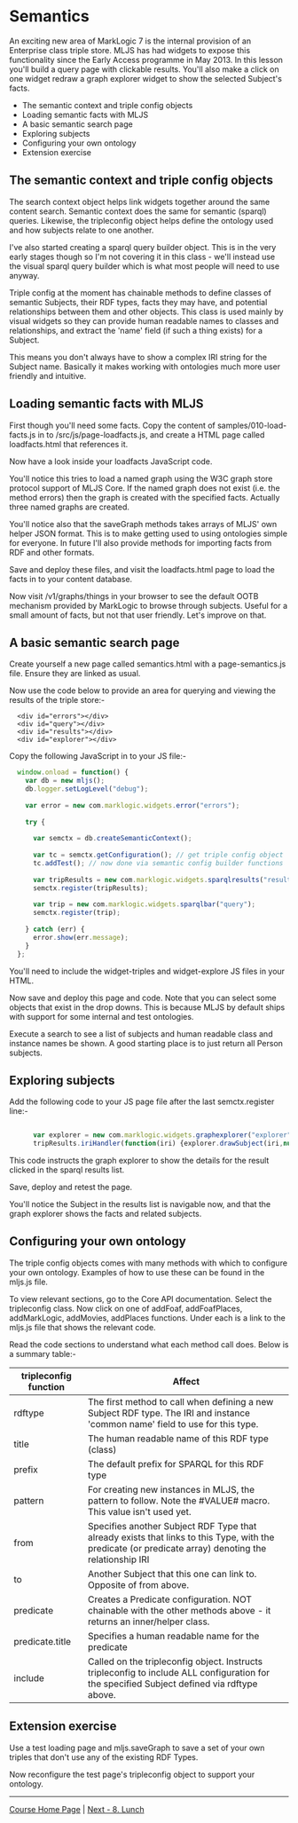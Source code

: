 # Semantics

An exciting new area of MarkLogic 7 is the internal provision of an Enterprise class triple store. MLJS has had
widgets to expose this functionality since the Early Access programme in May 2013. In this lesson you'll
build a query page with clickable results. You'll also make a click on one widget redraw a graph explorer widget
to show the selected Subject's facts.

- The semantic context and triple config objects
- Loading semantic facts with MLJS
- A basic semantic search page
- Exploring subjects
- Configuring your own ontology
- Extension exercise

## The semantic context and triple config objects

The search context object helps link widgets together around the same content search. Semantic context does the same
for semantic (sparql) queries. Likewise, the tripleconfig object helps define the ontology used and how subjects
relate to one another.

I've also started creating a sparql query builder object. This is in the very early stages though so I'm not
covering it in this class - we'll instead use the visual sparql query builder which is what most people will
need to use anyway.

Triple config at the moment has chainable methods to define classes of semantic Subjects, their RDF types, facts
they may have, and potential relationships between them and other objects. This class is used mainly by visual 
widgets so they can provide human readable names to classes and relationships, and extract the 'name' field (if such
a thing exists) for a Subject. 

This means you don't always have to show a complex IRI string for the Subject name. Basically
it makes working with ontologies much more user friendly and intuitive.

## Loading semantic facts with MLJS

First though you'll need some facts. Copy the content of samples/010-load-facts.js in to /src/js/page-loadfacts.js, and
create a HTML page called loadfacts.html that references it.

Now have a look inside your loadfacts JavaScript code.

You'll notice this tries to load a named graph using the W3C graph store protocol support of MLJS Core. If the named
graph does not exist (i.e. the method errors) then the graph is created with the specified facts. Actually three
named graphs are created.

You'll notice also that the saveGraph methods takes arrays of MLJS' own helper JSON format. This is to make getting
used to using ontologies simple for everyone. In future I'll also provide methods for importing facts from RDF and
other formats.

Save and deploy these files, and visit the loadfacts.html page to load the facts in to your content database.

Now visit /v1/graphs/things in your browser to see the default OOTB mechanism provided by MarkLogic to browse through
subjects. Useful for a small amount of facts, but not that user friendly. Let's improve on that.

## A basic semantic search page

Create yourself a new page called semantics.html with a page-semantics.js file. Ensure they are linked as usual.

Now use the code below to provide an area for querying and viewing the results of the triple store:-

```
  <div id="errors"></div>
  <div id="query"></div>
  <div id="results"></div>
  <div id="explorer"></div>
```

Copy the following JavaScript in to your JS file:-

```javascript
  window.onload = function() {
    var db = new mljs();
    db.logger.setLogLevel("debug");
    
    var error = new com.marklogic.widgets.error("errors");
    
    try {
    
      var semctx = db.createSemanticContext();
      
      var tc = semctx.getConfiguration(); // get triple config object
      tc.addTest(); // now done via semantic config builder functions
     
      var tripResults = new com.marklogic.widgets.sparqlresults("results");
      semctx.register(tripResults);
      
      var trip = new com.marklogic.widgets.sparqlbar("query");
      semctx.register(trip);
  
    } catch (err) {
      error.show(err.message);
    }
  };
```

You'll need to include the widget-triples and widget-explore JS files in your HTML.

Now save and deploy this page and code. Note that you can select some objects that exist in the drop downs. This
is because MLJS by default ships with support for some internal and test ontologies.

Execute a search to see a list of subjects and human readable class and instance names be shown. A good starting place
is to just return all Person subjects.

## Exploring subjects

Add the following code to your JS page file after the last semctx.register line:-

```javascript

      var explorer = new com.marklogic.widgets.graphexplorer("explorer");
      tripResults.iriHandler(function(iri) {explorer.drawSubject(iri,null,1,1)});
```

This code instructs the graph explorer to show the details for the result clicked in the sparql results list.

Save, deploy and retest the page.

You'll notice the Subject in the results list is navigable now, and that the graph explorer shows the facts and related subjects.

## Configuring your own ontology

The triple config objects comes with many methods with which to configure your own ontology. Examples of how to use these can be
found in the mljs.js file. 

To view relevant sections, go to the Core API documentation. Select the tripleconfig class. Now click on one of 
addFoaf, addFoafPlaces, addMarkLogic, addMovies, addPlaces functions. Under each is a link to the mljs.js file that shows
the relevant code. 

Read the code sections to understand what each method call does. Below is a summary table:-

|tripleconfig function|Affect|
|---|---|
|rdftype|The first method to call when defining a new Subject RDF type. The IRI and instance 'common name' field to use for this type.|
|title|The human readable name of this RDF type (class)|
|prefix|The default prefix for SPARQL for this RDF type|
|pattern|For creating new instances in MLJS, the pattern to follow. Note the #VALUE# macro. This value isn't used yet.|
|from|Specifies another Subject RDF Type that already exists that links to this Type, with the predicate (or predicate array) denoting the relationship IRI|
|to|Another Subject that this one can link to. Opposite of from above.|
|predicate|Creates a Predicate configuration. NOT chainable with the other methods above - it returns an inner/helper class.|
|predicate.title|Specifies a human readable name for the predicate|
|include|Called on the tripleconfig object. Instructs tripleconfig to include ALL configuration for the specified Subject defined via rdftype above.|

## Extension exercise

Use a test loading page and mljs.saveGraph to save a set of your own triples that don't use any of the existing RDF Types.

Now reconfigure the test page's tripleconfig object to support your ontology.

- - - -

[Course Home Page](dev1-001-overview.md) | 
[Next - 8. Lunch](dev1-008-lunch.md)
